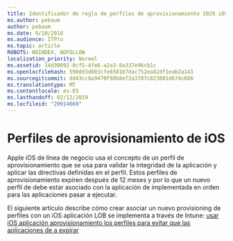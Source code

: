 ```yaml
---
title: Identificador de regla de perfiles de aprovisionamiento 1029 iOS
ms.author: pebaum
author: pebaum
ms.date: 9/10/2018
ms.audience: ITPro
ms.topic: article
ROBOTS: NOINDEX, NOFOLLOW
localization_priority: Normal
ms.assetid: 14d30092-8cf5-4fe6-a2a3-8a337e96cb1c
ms.openlocfilehash: 590dd3d603cfe6581b7dac752ea82df1eab2a141
ms.sourcegitcommit: dd43cc0a9470f98b8ef2a3787c823801d674c666
ms.translationtype: MT
ms.contentlocale: es-ES
ms.lasthandoff: 02/12/2019
ms.locfileid: "29914669"
---
```

# <a name="ios-provisioning-profiles"></a>Perfiles de aprovisionamiento de iOS

Apple iOS de línea de negocio usa el concepto de un perfil de aprovisionamiento que se usa para validar la integridad de la aplicación y aplicar las directivas definidas en el perfil. Estos perfiles de aprovisionamiento expiren después de 12 meses y por lo que un nuevo perfil de debe estar asociado con la aplicación de implementada en orden para las aplicaciones pasar a ejecutar.
  
El siguiente artículo describe cómo crear asociar un nuevo provisioning de perfiles con un iOS aplicación LOB se implementa a través de Intune: [usar iOS aplicación aprovisionamiento los perfiles para evitar que las aplicaciones de a expirar](https://docs.microsoft.com/intune/app-provisioning-profile-ios)
  

